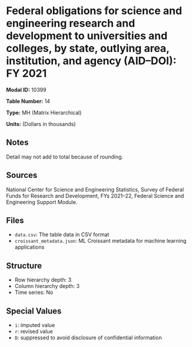 # Federal obligations for science and engineering research and development to universities and colleges, by state, outlying area, institution, and agency (AID&#8211;DOI): FY 2021

**Modal ID:** 10399

**Table Number:** 14

**Type:** MH (Matrix Hierarchical)

**Units:** (Dollars in thousands)

## Notes

Detail may not add to total because of rounding.

## Sources

National Center for Science and Engineering Statistics, Survey of Federal Funds for Research and Development, FYs 2021–22, Federal Science and Engineering Support Module.

## Files

- `data.csv`: The table data in CSV format
- `croissant_metadata.json`: ML Croissant metadata for machine learning applications

## Structure

- Row hierarchy depth: 3
- Column hierarchy depth: 3
- Time series: No

## Special Values

- `i`: imputed value
- `r`: revised value
- `D`: suppressed to avoid disclosure of confidential information
